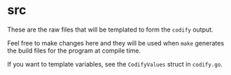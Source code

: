# src

These are the raw files that will be templated to form the `codify` output.

Feel free to make changes here and they will be used when `make` generates the build files for the program at compile time.

If you want to template variables, see the `CodifyValues` struct in `codify.go`.

